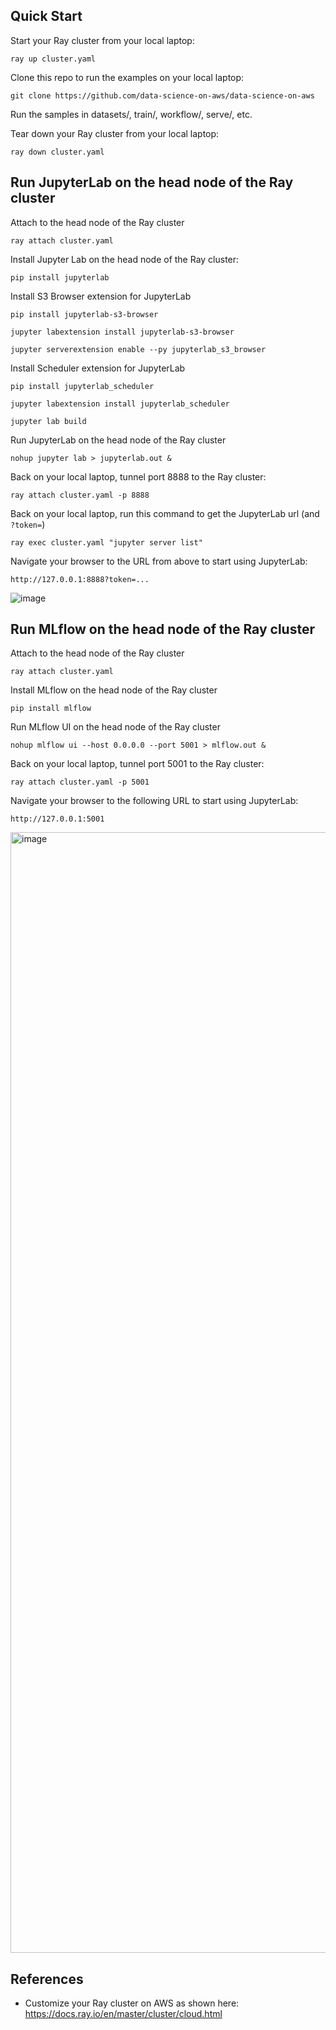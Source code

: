 ## Quick Start
Start your Ray cluster from your local laptop:
```
ray up cluster.yaml
```

Clone this repo to run the examples on your local laptop:
```
git clone https://github.com/data-science-on-aws/data-science-on-aws
```

Run the samples in datasets/, train/, workflow/, serve/, etc.

Tear down your Ray cluster from your local laptop:
```
ray down cluster.yaml
```

## Run JupyterLab on the head node of the Ray cluster
Attach to the head node of the Ray cluster
```
ray attach cluster.yaml
```

Install Jupyter Lab on the head node of the Ray cluster:
```
pip install jupyterlab
```

Install S3 Browser extension for JupyterLab
```
pip install jupyterlab-s3-browser

jupyter labextension install jupyterlab-s3-browser

jupyter serverextension enable --py jupyterlab_s3_browser
```

Install Scheduler extension for JupyterLab
```
pip install jupyterlab_scheduler

jupyter labextension install jupyterlab_scheduler

jupyter lab build
```

Run JupyterLab on the head node of the Ray cluster
```
nohup jupyter lab > jupyterlab.out &
```

Back on your local laptop, tunnel port 8888 to the Ray cluster:
```
ray attach cluster.yaml -p 8888
```

Back on your local laptop, run this command to get the JupyterLab url (and `?token=`) 
```
ray exec cluster.yaml "jupyter server list"
```

Navigate your browser to the URL from above to start using JupyterLab:
```
http://127.0.0.1:8888?token=...
```

![image](https://user-images.githubusercontent.com/1438064/169604655-97f32435-681d-4068-b636-ec06ad3abaa1.png)

## Run MLflow on the head node of the Ray cluster
Attach to the head node of the Ray cluster
```
ray attach cluster.yaml
```

Install MLflow on the head node of the Ray cluster
```
pip install mlflow
```

Run MLflow UI on the head node of the Ray cluster
```
nohup mlflow ui --host 0.0.0.0 --port 5001 > mlflow.out &
```

Back on your local laptop, tunnel port 5001 to the Ray cluster:
```
ray attach cluster.yaml -p 5001
```

Navigate your browser to the following URL to start using JupyterLab:
```
http://127.0.0.1:5001
```

<img width="1793" alt="image" src="https://user-images.githubusercontent.com/1438064/169713719-9047362d-e7b0-4fb7-aed2-185c4ab06145.png">

## References
* Customize your Ray cluster on AWS as shown here:  https://docs.ray.io/en/master/cluster/cloud.html
